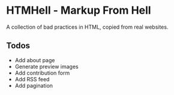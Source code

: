 # HTMHell - Markup From Hell

A collection of bad practices in HTML, copied from real websites.

## Todos

* Add about page
* Generate preview images
* Add contribution form
* Add RSS feed
* Add pagination
